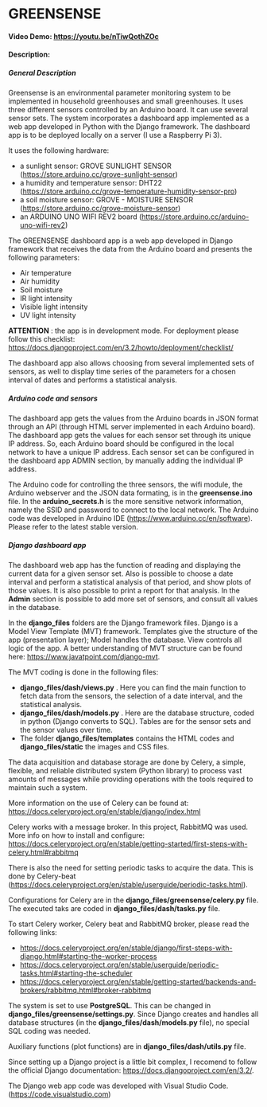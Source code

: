 # GREENSENSE
#### Video Demo:  https://youtu.be/nTiwQothZOc
#### Description:

##### General Description

Greensense is an environmental parameter monitoring system to be implemented in household greenhouses and small greenhouses. It uses three different sensors controlled by an Arduino board. It can use several sensor sets. The system incorporates a dashboard app implemented as a web app developed in Python with the Django framework. The dashboard app is to be deployed locally on a server (I use a Raspberry Pi 3).

It uses the following hardware:
- a sunlight sensor: GROVE SUNLIGHT SENSOR (https://store.arduino.cc/grove-sunlight-sensor)
- a humidity and temperature sensor: DHT22 (https://store.arduino.cc/grove-temperature-humidity-sensor-pro)
- a soil moisture sensor: GROVE - MOISTURE SENSOR (https://store.arduino.cc/grove-moisture-sensor)
- an ARDUINO UNO WIFI REV2 board (https://store.arduino.cc/arduino-uno-wifi-rev2)

The GREENSENSE dashboard app is a web app developed in Django framework that receives the data from the Arduino board and presents the following parameters:
- Air temperature
- Air humidity
- Soil moisture
- IR light intensity
- Visible light intensity
- UV light intensity

**ATTENTION** : the app is in development mode. For deployment please follow this checklist: https://docs.djangoproject.com/en/3.2/howto/deployment/checklist/

The dashboard app also allows choosing from several implemented sets of sensors, as well to display time series of the parameters for a chosen interval of dates and performs a statistical analysis.

##### Arduino code and sensors

The dashboard app gets the values from the Arduino boards in JSON format through an API (through HTML server implemented in each Arduino board). The dashboard app gets the values for each sensor set through its unique IP address. So, each Arduino board should be configured in the local network to have a unique IP address. Each sensor set can be configured in the dashboard app ADMIN section, by manually adding the individual IP address.

The Arduino code for controlling the three sensors, the wifi module, the Arduino webserver and the JSON data formating, is in the **greensense.ino** file. In the **arduino_secrets.h** is the more sensitive network information, namely the SSID and password to connect to the local network. The Arduino code was developed in Arduino IDE (https://www.arduino.cc/en/software). Please refer to the latest stable version.

##### Django dashboard app

The dashboard web app has the function of reading and displaying the current data for a given sensor set. Also is possible to choose a date interval and perform a statistical analysis of that period, and show plots of those values. It is also possible to print a report for that analysis. In the **Admin** section is possible to add more set of sensors, and consult all values in the database.

In the **django_files** folders are the Django framework files. Django is a Model View Template (MVT) framework. Templates give the structure of the app (presentation layer); Model handles the database. View controls all logic of the app. A better understanding of MVT structure can be found here: https://www.javatpoint.com/django-mvt. 

The MVT coding is done in the following files:

- **django_files/dash/views.py** . Here you can find the main function to fetch data from the sensors, the selection of a date interval, and the statistical analysis.
- **django_files/dash/models.py** . Here are the database structure, coded in python (Django converts to SQL). Tables are for the sensor sets and the sensor values over time.
- The folder **django_files/templates** contains the HTML codes and **django_files/static** the images and CSS files.

The data acquisition and database storage are done by Celery, a simple, flexible, and reliable distributed system (Python library) to process vast amounts of messages while providing operations with the tools required to maintain such a system.

More information on the use of Celery can be found at: https://docs.celeryproject.org/en/stable/django/index.html

Celery works with a message broker. In this project, RabbitMQ was used. More info on how to install and configure: https://docs.celeryproject.org/en/stable/getting-started/first-steps-with-celery.html#rabbitmq

There is also the need for setting periodic tasks to acquire the data. This is done by Celery-beat (https://docs.celeryproject.org/en/stable/userguide/periodic-tasks.html).

Configurations for Celery are in the **django_files/greensense/celery.py** file. The executed taks are coded in **django_files/dash/tasks.py** file.

To start Celery worker, Celery beat and RabbitMQ broker, please read the following links:

- https://docs.celeryproject.org/en/stable/django/first-steps-with-django.html#starting-the-worker-process
- https://docs.celeryproject.org/en/stable/userguide/periodic-tasks.html#starting-the-scheduler
- https://docs.celeryproject.org/en/stable/getting-started/backends-and-brokers/rabbitmq.html#broker-rabbitmq

The system is set to use **PostgreSQL**. This can be changed in **django_files/greensense/settings.py**. Since Django creates and handles all database structures (in the **django_files/dash/models.py** file), no special SQL coding was needed.

Auxiliary functions (plot functions) are in **django_files/dash/utils.py** file.

Since setting up a Django project is a little bit complex, I recomend to follow the official Django documentation: https://docs.djangoproject.com/en/3.2/.

The Django web app code was developed with Visual Studio Code. (https://code.visualstudio.com) 
